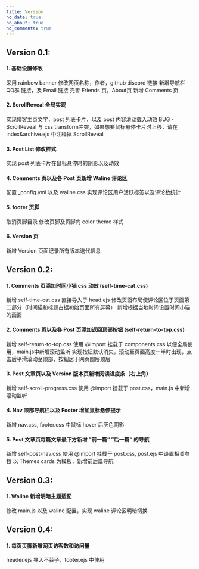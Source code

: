 ```yaml
---
title: Version
no_date: true
no_about: true
no_comments: true
---
```

## Version 0.1:
#### 1. 基础设置修改
采用 rainbow banner
修改网页名称，作者，github discord 链接
新增导航栏 QQ群 链接，及 Email 链接
完善 Friends 页，About页
新增 Comments 页
#### 2. ScrollReveal 全局实现
实现博客主页文字，post 列表卡片，以及 post 内容滑动载入动效
BUG - ScrollReveal 与 css transform冲突，如果想要鼠标悬停卡片时上移，请在 index&archive.ejs 中注释掉 ScrollReveal
#### 3. Post List 修改样式
实现 post 列表卡片在鼠标悬停时的阴影以及动效
#### 4. Comments 页以及各 Post 页新增 Waline 评论区
配置 _config.yml 以及 waline.css
实现评论区用户活跃标签以及评论数统计
#### 5. footer 页脚
取消页脚目录
修改页脚及页脚内 color theme 样式
#### 6. Version 页
新增 Version 页面记录所有版本迭代信息
<br>
## Version 0.2:
#### 1. Comments 页添加时间小猫 css 动效 (self-time-cat.css)
新增 self-time-cat.css
直接导入于 head.ejs
修改页面布局使评论区位于页面第二部分（时间猫和标题占据初始页面所有屏幕）
新增根据当地时间设置时间小猫的画面
#### 2. Comments 页以及各 Post 页添加返回顶部按钮 (self-return-to-top.css)
新增 self-return-to-top.css
使用 @import 挂载于 components.css 以便全局使用，main.js中新增滚动监听
实现按钮默认消失，滚动至页面高度一半时出现，点击后平滑滚动至顶部，按钮居于网页图层顶层
#### 3. Post 文章页以及 Version 版本页新增阅读进度条（右上角）
新增 self-scroll-progress.css
使用 @import 挂载于 post.css，main.js 中新增滚动监听
#### 4. Nav 顶部导航栏以及 Footer 增加鼠标悬停提示
新增 nav.css, footer.css 中鼠标 hover 后灰色阴影
#### 5. Post 文章页每篇文章最下方新增 ”前一篇“ ”后一篇“ 的导航
新增 self-post-nav.css
使用 @import 挂载于 post.css, post.ejs 中设置相关参数
以 Themes cards 为模板，新增前后篇导航
<br>
## Version 0.3:
#### 1. Waline 新增明暗主题适配
修改 main.js 以及 waline 配置，实现 waline 评论区明暗切换

## Version 0.4:
#### 1. 每页页脚新增网页访客数和访问量
header.ejs 导入不蒜子，footer.ejs 中使用